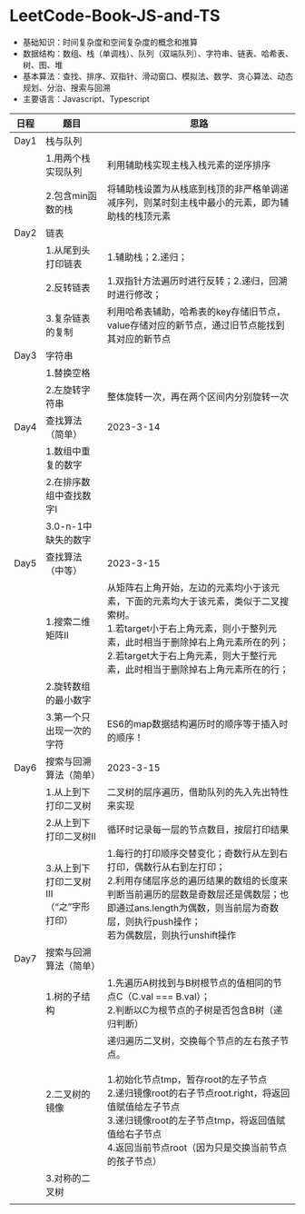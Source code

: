 # LeetCode-Book-JS-and-TS

- 基础知识：时间复杂度和空间复杂度的概念和推算
- 数据结构：数组、栈（单调栈）、队列（双端队列）、字符串、链表、哈希表、树、图、堆
- 基本算法：查找、排序、双指针、滑动窗口、模拟法、数学、贪心算法、动态规划、分治、搜索与回溯
- 主要语言：Javascript、Typescript

| 日程 | 题目                                           | 思路                                                                                                                                                                                                                                                                           |
| ---- | ---------------------------------------------- | ------------------------------------------------------------------------------------------------------------------------------------------------------------------------------------------------------------------------------------------------------------------------------ |
| Day1 | 栈与队列                                       |                                                                                                                                                                                                                                                                                |
|      | 1.用两个栈实现队列                             | 利用辅助栈实现主栈入栈元素的逆序排序                                                                                                                                                                                                                                           |
|      | 2.包含min函数的栈                              | 将辅助栈设置为从栈底到栈顶的非严格单调递减序列，则某时刻主栈中最小的元素，即为辅助栈的栈顶元素                                                                                                                                                                                 |
| Day2 | 链表                                           |                                                                                                                                                                                                                                                                                |
|      | 1.从尾到头打印链表                             | 1.辅助栈；2.递归；                                                                                                                                                                                                                                                             |
|      | 2.反转链表                                     | 1.双指针方法遍历时进行反转；2.递归，回溯时进行修改；                                                                                                                                                                                                                           |
|      | 3.复杂链表的复制                               | 利用哈希表辅助，哈希表的key存储旧节点，value存储对应的新节点，通过旧节点能找到其对应的新节点                                                                                                                                                                                   |
| Day3 | 字符串                                         |                                                                                                                                                                                                                                                                                |
|      | 1.替换空格                                     |                                                                                                                                                                                                                                                                                |
|      | 2.左旋转字符串                                 | 整体旋转一次，再在两个区间内分别旋转一次                                                                                                                                                                                                                                       |
| Day4 | 查找算法（简单）                               | 2023-3-14                                                                                                                                                                                                                                                                      |
|      | 1.数组中重复的数字                             |                                                                                                                                                                                                                                                                                |
|      | 2.在排序数组中查找数字Ⅰ                       |                                                                                                                                                                                                                                                                                |
|      | 3.0-n-1中缺失的数字                            |                                                                                                                                                                                                                                                                                |
| Day5 | 查找算法（中等）                               | 2023-3-15                                                                                                                                                                                                                                                                      |
|      | 1.搜索二维矩阵Ⅱ                               | 从矩阵右上角开始，左边的元素均小于该元素，下面的元素均大于该元素，类似于二叉搜索树。<br />1.若target小于右上角元素，则小于整列元素，此时相当于删除掉右上角元素所在的列；<br />2.若target大于右上角元素，则大于整行元素，此时相当于删除掉右上角元素所在的行；                   |
|      | 2.旋转数组的最小数字                           |                                                                                                                                                                                                                                                                                |
|      | 3.第一个只出现一次的字符                       | ES6的map数据结构遍历时的顺序等于插入时的顺序！                                                                                                                                                                                                                                 |
| Day6 | 搜索与回溯算法（简单）                         | 2023-3-15                                                                                                                                                                                                                                                                      |
|      | 1.从上到下打印二叉树                           | 二叉树的层序遍历，借助队列的先入先出特性来实现                                                                                                                                                                                                                                 |
|      | 2.从上到下打印二叉树Ⅱ                         | 循环时记录每一层的节点数目，按层打印结果                                                                                                                                                                                                                                       |
|      | 3.从上到下打印二叉树Ⅲ<br />（“之”字形打印） | 1.每行的打印顺序交替变化；奇数行从左到右打印，偶数行从右到左打印；<br />2.利用存储层序总的遍历结果的数组的长度来判断当前遍历的层数是奇数层还是偶数层；也即通过ans.length为偶数，则当前层为奇数层，则执行push操作；<br />若为偶数层，则执行unshift操作                          |
| Day7 | 搜索与回溯算法（简单）                         |                                                                                                                                                                                                                                                                                |
|      | 1.树的子结构                                   | 1.先遍历A树找到与B树根节点的值相同的节点C（C.val === B.val）；<br />2.判断以C为根节点的子树是否包含B树（递归判断）                                                                                                                                                             |
|      | 2.二叉树的镜像                                 | 递归遍历二叉树，交换每个节点的左右孩子节点。<br /><br />1.初始化节点tmp，暂存root的左子节点<br />2.递归镜像root的右子节点root.right，将返回值赋值给左子节点<br />3.递归镜像root的左子节点tmp，将返回值赋值给右子节点<br />4.返回当前节点root（因为只是交换当前节点的孩子节点） |
|      | 3.对称的二叉树                                 |                                                                                                                                                                                                                                                                                |
|      |                                                |                                                                                                                                                                                                                                                                                |
